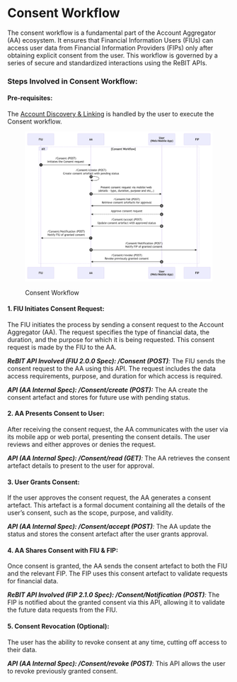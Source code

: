 # Consent Workflow

The consent workflow is a fundamental part of the Account Aggregator (AA) ecosystem. It ensures that Financial Information Users (FIUs) can access user data from Financial Information Providers (FIPs) only after obtaining explicit consent from the user. This workflow is governed by a series of secure and standardized interactions using the ReBIT APIs.

### **Steps Involved in Consent Workflow:**

#### Pre-requisites:

The [Account Discovery & Linking](account-discovery-and-linking.md) is handled by the user to execute the Consent workflow.

<figure><img src="../../.gitbook/assets/consent-workflow.png" alt=""><figcaption><p>Consent Workflow</p></figcaption></figure>

#### **1. FIU Initiates Consent Request:**

The FIU initiates the process by sending a consent request to the Account Aggregator (AA). The request specifies the type of financial data, the duration, and the purpose for which it is being requested. This consent request is made by the FIU to the AA.

_**ReBIT API Involved (FIU 2.0.0 Spec): /Consent (POST)**:_ The FIU sends the consent request to the AA using this API. The request includes the data access requirements, purpose, and duration for which access is required.

_**API (AA Internal Spec): /Consent/create (POST):**_ The AA create the consent artefact and stores for future use with pending status.

#### **2. AA Presents Consent to User:**

After receiving the consent request, the AA communicates with the user via its mobile app or web portal, presenting the consent details. The user reviews and either approves or denies the request.

_**API (AA Internal Spec): /Consent/read (GET)**:_ The AA retrieves the consent artefact details to present to the user for approval.

#### **3. User Grants Consent:**

If the user approves the consent request, the AA generates a consent artefact. This artefact is a formal document containing all the details of the user’s consent, such as the scope, purpose, and validity.

_**API (AA Internal Spec): /Consent/accept (POST)**:_ The AA update the status and stores the consent artefact after the user grants approval.

#### **4. AA Shares Consent with FIU & FIP:**

Once consent is granted, the AA sends the consent artefact to both the FIU and the relevant FIP. The FIP uses this consent artefact to validate requests for financial data.

_**ReBIT API Involved (FIP 2.1.0 Spec): /Consent/Notification (POST)**:_ The FIP is notified about the granted consent via this API, allowing it to validate the future data requests from the FIU.

#### **5. Consent Revocation (Optional):**

The user has the ability to revoke consent at any time, cutting off access to their data.

_**API  (AA Internal Spec): /Consent/revoke (POST)**:_ This API allows the user to revoke previously granted consent.
